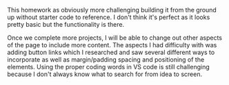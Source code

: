 This homework as obviously more challenging building it from the ground up without starter code to reference. I don't think it's perfect as it looks pretty basic but the functionality is there.

Once we complete more projects, I will be able to change out other aspects of the page to include more content. The aspects I had difficulty with was adding button links which I researched and saw several different ways to incorporate as well as margin/padding spacing and positioning of the elements. Using the proper coding words in VS code is still challenging because I don't always know what to search for from idea to screen.